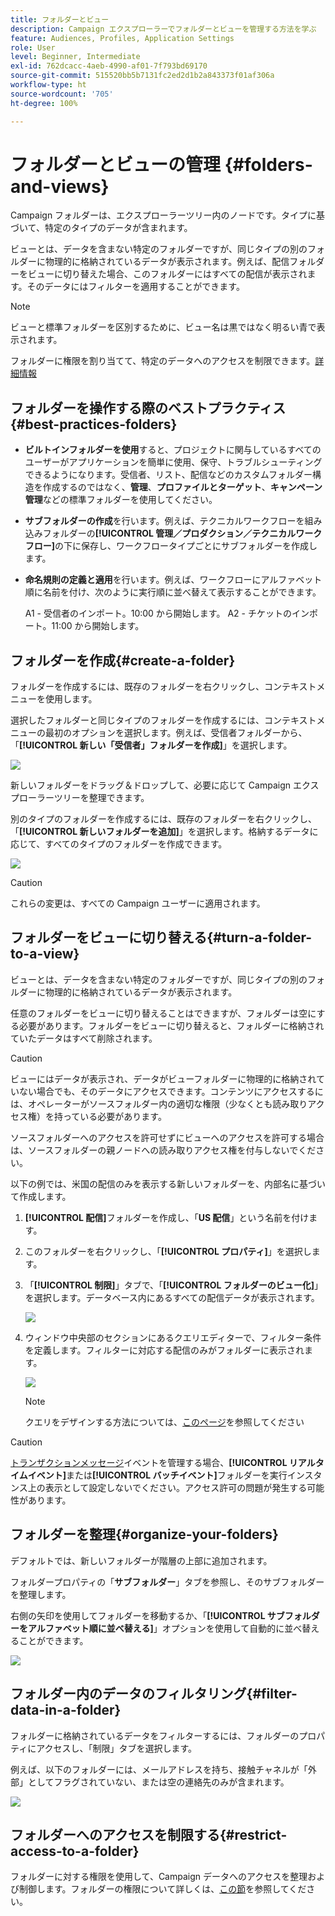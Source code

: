 ```yaml
---
title: フォルダーとビュー
description: Campaign エクスプローラーでフォルダーとビューを管理する方法を学ぶ
feature: Audiences, Profiles, Application Settings
role: User
level: Beginner, Intermediate
exl-id: 762dcacc-4aeb-4990-af01-7f793bd69170
source-git-commit: 515520bb5b7131fc2ed2d1b2a843373f01af306a
workflow-type: ht
source-wordcount: '705'
ht-degree: 100%

---
```


# フォルダーとビューの管理 {#folders-and-views}

Campaign フォルダーは、エクスプローラーツリー内のノードです。タイプに基づいて、特定のタイプのデータが含まれます。

ビューとは、データを含まない特定のフォルダーですが、同じタイプの別のフォルダーに物理的に格納されているデータが表示されます。例えば、配信フォルダーをビューに切り替えた場合、このフォルダーにはすべての配信が表示されます。そのデータにはフィルターを適用することができます。


>[!NOTE]
>ビューと標準フォルダーを区別するために、ビュー名は黒ではなく明るい青で表示されます。
>

フォルダーに権限を割り当てて、特定のデータへのアクセスを制限できます。[詳細情報](#restrict-access-to-a-folder)

## フォルダーを操作する際のベストプラクティス{#best-practices-folders}

* **ビルトインフォルダーを使用**&#x200B;すると、プロジェクトに関与しているすべてのユーザーがアプリケーションを簡単に使用、保守、トラブルシューティングできるようになります。受信者、リスト、配信などのカスタムフォルダー構造を作成するのではなく、**管理**、**プロファイルとターゲット**、**キャンペーン管理**&#x200B;などの標準フォルダーを使用してください。

* **サブフォルダーの作成**&#x200B;を行います。例えば、テクニカルワークフローを組み込みフォルダーの&#x200B;**[!UICONTROL 管理／プロダクション／テクニカルワークフロー]**&#x200B;の下に保存し、ワークフロータイプごとにサブフォルダーを作成します。

* **命名規則の定義と適用**&#x200B;を行います。例えば、ワークフローにアルファベット順に名前を付け、次のように実行順に並べ替えて表示することができます。

  A1 - 受信者のインポート。10:00 から開始します。
A2 - チケットのインポート。11:00 から開始します。

## フォルダーを作成{#create-a-folder}

フォルダーを作成するには、既存のフォルダーを右クリックし、コンテキストメニューを使用します。

選択したフォルダーと同じタイプのフォルダーを作成するには、コンテキストメニューの最初のオプションを選択します。例えば、受信者フォルダーから、「**[!UICONTROL 新しい「受信者」フォルダーを作成]**」を選択します。

![](assets/create-recipient-folder.png)

新しいフォルダーをドラッグ＆ドロップして、必要に応じて Campaign エクスプローラーツリーを整理できます。

別のタイプのフォルダーを作成するには、既存のフォルダーを右クリックし、「**[!UICONTROL 新しいフォルダーを追加]**」を選択します。格納するデータに応じて、すべてのタイプのフォルダーを作成できます。

![](assets/add-new-folder.png)

>[!CAUTION]
>これらの変更は、すべての Campaign ユーザーに適用されます。
>

## フォルダーをビューに切り替える{#turn-a-folder-to-a-view}

ビューとは、データを含まない特定のフォルダーですが、同じタイプの別のフォルダーに物理的に格納されているデータが表示されます。

任意のフォルダーをビューに切り替えることはできますが、フォルダーは空にする必要があります。フォルダーをビューに切り替えると、フォルダーに格納されていたデータはすべて削除されます。

>[!CAUTION]
>
>ビューにはデータが表示され、データがビューフォルダーに物理的に格納されていない場合でも、そのデータにアクセスできます。コンテンツにアクセスするには、オペレーターがソースフォルダー内の適切な権限（少なくとも読み取りアクセス権）を持っている必要があります。
>
>ソースフォルダーへのアクセスを許可せずにビューへのアクセスを許可する場合は、ソースフォルダーの親ノードへの読み取りアクセス権を付与しないでください。

以下の例では、米国の配信のみを表示する新しいフォルダーを、内部名に基づいて作成します。

1. **[!UICONTROL 配信]**&#x200B;フォルダーを作成し、「**US 配信**」という名前を付けます。
1. このフォルダーを右クリックし、「**[!UICONTROL プロパティ]**」を選択します。
1. 「**[!UICONTROL 制限]**」タブで、「**[!UICONTROL フォルダーのビュー化]**」を選択します。データベース内にあるすべての配信データが表示されます。

   ![](assets/this-folder-is-a-view.png)

1. ウィンドウ中央部のセクションにあるクエリエディターで、フィルター条件を定義します。フィルターに対応する配信のみがフォルダーに表示されます。

   ![](assets/filter-view.png)

   >[!NOTE]
   >
   >クエリをデザインする方法については、[このページ](create-filters.md#advanced-filters)を参照してください


>[!CAUTION]
>
>[トランザクションメッセージ](../send/transactional.md)イベントを管理する場合、**[!UICONTROL リアルタイムイベント]**&#x200B;または&#x200B;**[!UICONTROL バッチイベント]**&#x200B;フォルダーを実行インスタンス上の表示として設定しないでください。アクセス許可の問題が発生する可能性があります。

## フォルダーを整理{#organize-your-folders}

デフォルトでは、新しいフォルダーが階層の上部に追加されます。

フォルダープロパティの「**サブフォルダー**」タブを参照し、そのサブフォルダーを整理します。

右側の矢印を使用してフォルダーを移動するか、「**[!UICONTROL サブフォルダーをアルファベット順に並べ替える]**」オプションを使用して自動的に並べ替えることができます。

![](assets/sort-folders.png)


## フォルダー内のデータのフィルタリング{#filter-data-in-a-folder}

フォルダーに格納されているデータをフィルターするには、フォルダーのプロパティにアクセスし、「制限」タブを選択します。

例えば、以下のフォルダーには、メールアドレスを持ち、接触チャネルが「外部」としてフラグされていない、または空の連絡先のみが含まれます。

![](assets/add-a-filter-to-a-folder.png)


## フォルダーへのアクセスを制限する{#restrict-access-to-a-folder}

フォルダーに対する権限を使用して、Campaign データへのアクセスを整理および制御します。フォルダーの権限について詳しくは、[この節](../start/folder-permissions.md)を参照してください。
